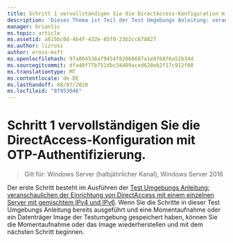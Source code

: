 ```yaml
---
title: Schritt 1 vervollständigen Sie die DirectAccess-Konfiguration mit OTP-Authentifizierung.
description: 'Dieses Thema ist Teil der Test Umgebungs Anleitung: veranschaulichen von DirectAccess mit OTP-Authentifizierung und RSA SecurID für Windows Server 2016'
manager: brianlic
ms.topic: article
ms.assetid: a815bc0d-4b4f-432e-85f0-23b2cc67d827
ms.author: lizross
author: eross-msft
ms.openlocfilehash: 97a804536af9454f82068687a1e8f68f6a52b34d
ms.sourcegitcommit: dfa48f77b751dbc34409aced628eb2f17c912f08
ms.translationtype: MT
ms.contentlocale: de-DE
ms.lasthandoff: 08/07/2020
ms.locfileid: "87953646"
---
```

# <a name="step-1-complete-the-directaccess-configuration-with-otp-authentication"></a>Schritt 1 vervollständigen Sie die DirectAccess-Konfiguration mit OTP-Authentifizierung.

>Gilt für: Windows Server (halbjährlicher Kanal), Windows Server 2016

Der erste Schritt besteht im Ausführen der [Test Umgebungs Anleitung: veranschaulichen der Einrichtung von DirectAccess mit einem einzelnen Server mit gemischtem IPv4 und IPv6](https://go.microsoft.com/fwlink/p/?LinkId=237004). Wenn Sie die Schritte in dieser Test Umgebungs Anleitung bereits ausgeführt und eine Momentaufnahme oder ein Datenträger Image der Testumgebung gespeichert haben, können Sie die Momentaufnahme oder das Image wiederherstellen und mit dem nächsten Schritt beginnen.



